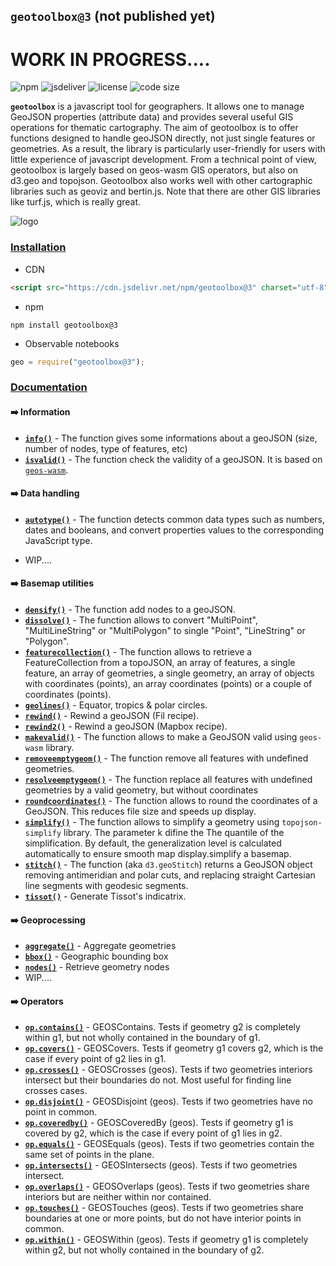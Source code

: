 ## `geotoolbox@3` (not published yet)

# WORK IN PROGRESS....

![npm](https://img.shields.io/npm/v/geotoolbox) ![jsdeliver](https://img.shields.io/jsdelivr/npm/hw/geotoolbox) ![license](https://img.shields.io/badge/license-MIT-success) ![code size](https://img.shields.io/github/languages/code-size/riatelab/geotoolbox)

**`geotoolbox`** is a javascript tool for geographers. It allows one to manage GeoJSON properties (attribute data) and provides several useful GIS operations for thematic cartography. The aim of geotoolbox is to offer functions designed to handle geoJSON directly, not just single features or geometries. As a result, the library is particularly user-friendly for users with little experience of javascript development. From a technical point of view, geotoolbox is largely based on geos-wasm GIS operators, but also on d3.geo and topojson. Geotoolbox also works well with other cartographic libraries such as geoviz and bertin.js. Note that there are other GIS libraries like turf.js, which is really great. 

![logo](img/geotoolbox.svg)


### <ins>Installation</ins>

- CDN

``` html
<script src="https://cdn.jsdelivr.net/npm/geotoolbox@3" charset="utf-8"></script>
```

- npm

```
npm install geotoolbox@3
```

- Observable notebooks

``` js
geo = require("geotoolbox@3");
```

### <ins>Documentation</ins>

#### ➡️ Information

- [**`info()`**](global.html#info) - The function gives some informations about a geoJSON (size, number of nodes, type of features, etc)
- [**`isvalid()`**](global.html#isvalid) - The function check the validity of a geoJSON. It is based on [`geos-wasm`](https://chrispahm.github.io/geos-wasm/).

#### ➡️ Data handling

- [**`autotype()`**](global.html#autotype) - The function detects common data types such as numbers, dates and booleans, and convert properties values to the corresponding JavaScript type.
<!-- - [**`properties.head()`**](global.html#head) - The function returns a sorted geoJSON with the first nb features.
- [**`properties.table()`**](global.html#table) - The function returns the attribute table of the GeoJSON FeatureCollection (i.e. the properties of each Feature).
- [**`properties.tail()`**](global.html#tail) - The function returns a sorted geoJSON with the last nb features. -->
- WIP....

#### ➡️ Basemap utilities

- [**`densify()`**](global.html#densify) - The function add nodes to a geoJSON.
- [**`dissolve()`**](global.html#dissolve) - The function allows to convert "MultiPoint", "MultiLineString" or "MultiPolygon" to single "Point", "LineString" or "Polygon".
- [**`featurecollection()`**](global.html#featurecollection) - The function allows to retrieve a FeatureCollection from a topoJSON, an array of features, a single feature, an array of geometries, a single geometry, an array of objects with coordinates (points), an array coordinates (points) or a couple of coordinates (points).
- [**`geolines()`**](global.html#geolines) - Equator, tropics & polar circles.
- [**`rewind()`**](global.html#rewind) - Rewind a geoJSON (Fil recipe).
- [**`rewind2()`**](global.html#rewind2) - Rewind a geoJSON (Mapbox recipe).
- [**`makevalid()`**](global.html#makevalid) - The function allows to make a GeoJSON valid using <code>geos-wasm</code> library.
- [**`removeemptygeom()`**](global.html#removeemptygeom) - The function remove all features with undefined geometries.
- [**`resolveemptygeom()`**](global.html#resolveemptygeom) - The function replace all features with undefined geometries by a valid geometry, but without coordinates
- [**`roundcoordinates()`**](global.html#roundcoordinates) - The function allows to round the coordinates of a GeoJSON. This reduces file size and speeds up display.
- [**`simplify()`**](global.html#simplify) - The function allows to simplify a geometry using <code>topojson-simplify</code> library. The parameter k difine the  The quantile of the simplification. By default, the generalization level is calculated automatically to ensure smooth map display.simplify a basemap.
- [**`stitch()`**](global.html#stitch) - The function (aka `d3.geoStitch`) returns a GeoJSON object removing antimeridian and polar cuts, and replacing straight Cartesian line segments with geodesic segments.
- [**`tissot()`**](global.html#tissot) - Generate Tissot's indicatrix.

#### ➡️ Geoprocessing

- [**`aggregate()`**](global.html#aggregate) - Aggregate geometries
- [**`bbox()`**](global.html#bbox) - Geographic bounding box
- [**`nodes()`**](global.html#nodes) - Retrieve geometry nodes
- WIP....

#### ➡️ Operators

- [**`op.contains()`**](global.html#op/contains) - GEOSContains. Tests if geometry g2 is completely within g1, but not wholly contained in the boundary of g1.
- [**`op.covers()`**](global.html#op/covers) - GEOSCovers. Tests if geometry g1 covers g2, which is the case if every point of g2 lies in g1.
- [**`op.crosses()`**](global.html#op/crosses) - GEOSCrosses (geos). Tests if two geometries interiors intersect but their boundaries do not. Most useful for finding line crosses cases.
- [**`op.disjoint()`**](global.html#op/disjoint) - GEOSDisjoint (geos). Tests if two geometries have no point in common.
- [**`op.coveredby()`**](global.html#op/coveredby) - GEOSCoveredBy (geos). Tests if geometry g1 is covered by g2, which is the case if every point of g1 lies in g2.
- [**`op.equals()`**](global.html#op/equals) - GEOSEquals (geos). Tests if two geometries contain the same set of points in the plane.
- [**`op.intersects()`**](global.html#op/intersects) - GEOSIntersects (geos). Tests if two geometries intersect.
- [**`op.overlaps()`**](global.html#op/overlaps) - GEOSOverlaps (geos). Tests if two geometries share interiors but are neither within nor contained.
- [**`op.touches()`**](global.html#op/touches) - GEOSTouches (geos). Tests if two geometries share boundaries at one or more points, but do not have interior points in common.
- [**`op.within()`**](global.html#op/within) - GEOSWithin (geos). Tests if geometry g1 is completely within g2, but not wholly contained in the boundary of g2.